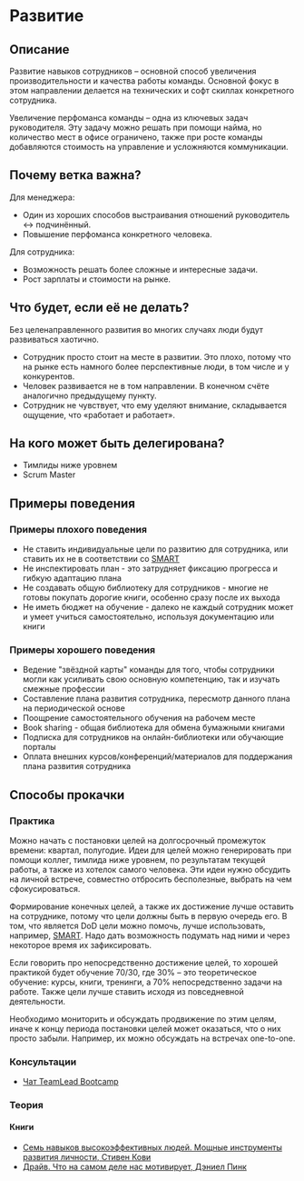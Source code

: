 # Развитие
## Описание
Развитие навыков сотрудников – основной способ увеличения производительности и качества работы команды. Основной фокус в этом направлении делается на технических и софт скиллах конкретного сотрудника.

Увеличение перфоманса команды – одна из ключевых задач руководителя. Эту задачу можно решать при помощи найма, но количество мест в офисе ограничено, также при росте команды добавляются стоимость на управление и усложняются коммуникации.

## Почему ветка важна?
Для менеджера:
- Один из хороших способов выстраивания отношений руководитель <-> подчинённый.
- Повышение перфоманса конкретного человека.

Для сотрудника:
- Возможность решать более сложные и интересные задачи.
- Рост зарплаты и стоимости на рынке.

## Что будет, если её не делать?
Без целенаправленного развития во многих случаях люди будут развиваться хаотично.
- Сотрудник просто стоит на месте в развитии. Это плохо, потому что на рынке есть намного более перспективные люди, в том числе и у конкурентов.
- Человек развивается не в том направлении. В конечном счёте аналогично предыдущему пункту.
- Сотрудник не чувствует, что ему уделяют внимание, складывается ощущение, что «работает и работает».

## На кого может быть делегирована?
- Тимлиды ниже уровнем
- Scrum Master

## Примеры поведения
### Примеры плохого поведения
- Не ставить индивидуальные цели по развитию для сотрудника, или ставить их не в соответствии со [SMART](https://ru.wikipedia.org/wiki/SMART)
- Не инспектировать план - это затрудняет фиксацию прогресса и гибкую адаптацию плана
- Не создавать общую библиотеку для сотрудников - многие не готовы покупать дорогие книги, особенно сразу после их выхода
- Не иметь бюджет на обучение - далеко не каждый сотрудник может и умеет учиться самостоятельно, используя документацию или книги

### Примеры хорошего поведения
- Ведение "звёздной карты" команды для того, чтобы сотрудники могли как усиливать свою основную компетенцию, так и изучать смежные профессии
- Составление плана развития сотрудника, пересмотр данного плана на периодической основе
- Поощрение самостоятельного обучения на рабочем месте
- Book sharing - общая библиотека для обмена бумажными книгами
- Подписка для сотрудников на онлайн-библиотеки или обучающие порталы
- Оплата внешних курсов/конференций/материалов для поддержания плана развития сотрудника

## Способы прокачки
### Практика
Можно начать с постановки целей на долгосрочный промежуток времени: квартал, полугодие. Идеи для целей можно генерировать при помощи коллег, тимлида ниже уровнем, по результатам текущей работы, а также из хотелок самого человека. Эти идеи нужно обсудить на личной встрече, совместно отбросить бесполезные, выбрать на чем сфокусироваться.

Формирование конечных целей, а также их достижение лучше оставить на сотруднике, потому что цели должны быть в первую очередь его. В том, что является DoD цели можно помочь, лучше использовать, например, [SMART](https://ru.wikipedia.org/wiki/SMART). Надо дать возможность подумать над ними и через некоторое время их зафиксировать.

Если говорить про непосредственно достижение целей, то хорошей практикой будет обучение 70/30, где 30% – это теоретическое обучение: курсы, книги, тренинги, а 70% непосредственно задачи на работе. Также цели лучше ставить исходя из повседневной деятельности.

Необходимо мониторить и обсуждать продвижение по этим целям, иначе к концу периода постановки целей может оказаться, что о них просто забыли. Например, их можно обсуждать на встречах one-to-one.

### Консультации
- [Чат TeamLead Bootcamp](https://t.me/teamlead_bootcamp)

### Теория
#### Книги
- [Семь навыков высокоэффективных людей. Мощные инструменты развития личности, Стивен Кови](https://www.ozon.ru/context/detail/id/4749424/)
- [Драйв. Что на самом деле нас мотивирует, Дэниел Пинк](https://www.ozon.ru/context/detail/id/22524686/)
